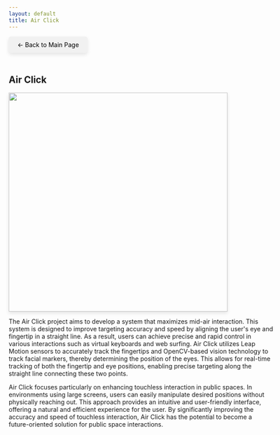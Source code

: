 ```yaml
---
layout: default
title: Air Click
---
```


<style>
  .back-button {
    font-size: 1em;
    display: inline-block;
    margin-bottom: 20px;
    text-decoration: none;
    color: #000;
    background-color: #f1f1f1;
    padding: 10px 20px;
    border-radius: 5px;
    box-shadow: 0 4px 8px rgba(0, 0, 0, 0.1);
  }

  .content {
    width: 120%;
  }

  .img-shadow {
    width: 500px; /* Adjust the width as needed */
    height: auto;
    box-shadow: 0 4px 8px rgba(0, 0, 0, 0.1);
  }

    /* Mobile Styles */
  @media (max-width: 768px) {
    .content {
      width: 100%; /* 모바일 화면에서는 100%로 변경 */
    }

    .img-shadow {
      width: 100%; /* 이미지도 모바일 화면에 맞게 100%로 변경 */
    }
  }
</style>


<a href="{{ '/' | relative_url }}" class="back-button">← Back to Main Page</a>

<div class="content">

<h2>Air Click</h2>
<img src="{{ '/images/Air Click.gif' | relative_url }}" class="img-shadow">
<p>The Air Click project aims to develop a system that maximizes mid-air interaction. This system is designed to improve targeting accuracy and speed by aligning the user's eye and fingertip in a straight line. As a result, users can achieve precise and rapid control in various interactions such as virtual keyboards and web surfing. Air Click utilizes Leap Motion sensors to accurately track the fingertips and OpenCV-based vision technology to track facial markers, thereby determining the position of the eyes. This allows for real-time tracking of both the fingertip and eye positions, enabling precise targeting along the straight line connecting these two points.</p>

<p>Air Click focuses particularly on enhancing touchless interaction in public spaces. In environments using large screens, users can easily manipulate desired positions without physically reaching out. This approach provides an intuitive and user-friendly interface, offering a natural and efficient experience for the user. By significantly improving the accuracy and speed of touchless interaction, Air Click has the potential to become a future-oriented solution for public space interactions.</p>
</div>
